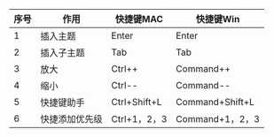 
| 序号 | 作用  | 快捷键MAC | 快捷键Win |
| ---- | ---- | ----  | ----  |
| 1 | 插入主题  | Enter | Enter |
| 2 | 插入子主题 | Tab | Tab |
| 3 | 放大 | Ctrl++ | Command++ |
| 4 | 缩小 | Ctrl-- | Command-- |
| 5 | 快捷键助手 | Ctrl+Shift+L| Command+Shift+L |
| 6 | 快捷添加优先级 | Ctrl+1，2，3| Command+1，2，3 | 7 | 




